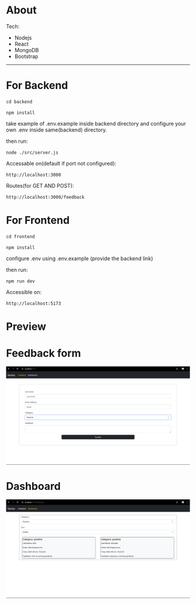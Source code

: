<h1>About</h1>
Tech:
<ul>
    <li>Nodejs</li>
    <li>React</li>
    <li>MongoDB</li>
    <li>Bootstrap</li>
</ul>
<hr/>
<h1>For Backend</h1>

```
cd backend
```

```
npm install
```

take example of .env.example inside backend directory and configure your own .env inside same(backend) directory.

then run:
```
node ./src/server.js
```

Accessable on(default if port not configured):
```
http://localhost:3000
```

Routes(for GET AND POST):
```
http://localhost:3000/feedback
```

<h1>For Frontend</h1>


```
cd frontend
```
```
npm install
```

configure .env using .env.example (provide the backend link)

then run:
```
npm run dev
```

Accessible on:
```
http://localhost:5173
```

<h1>Preview</h1>
<h1>Feedback form</h1>

<img src='./Screenshot (657).png'/>

<h1>Dashboard</h1>
<img src='./Screenshot (656).png' />